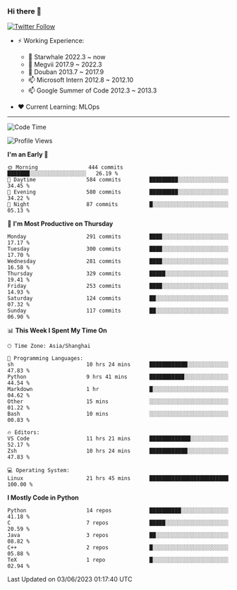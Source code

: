 ### Hi there 👋

[![Twitter Follow](https://img.shields.io/twitter/follow/tianweidut?style=social)](https://twitter.com/tianweidut)

- ⚡ Working Experience:
  - 🔭 Starwhale 2022.3 ~ now
  - 🌱 Megvii 2017.9 ~ 2022.3
  - 🌱 Douban 2013.7 ~ 2017.9
  - 📫 Microsoft Intern 2012.8 ~ 2012.10
  - 📫 Google Summer of Code 2012.3 ~ 2013.3

- ❤️ Current Learning: MLOps

---
<!--START_SECTION:waka-->
![Code Time](http://img.shields.io/badge/Code%20Time-4%2C125%20hrs%208%20mins-blue)

![Profile Views](http://img.shields.io/badge/Profile%20Views-0-blue)

**I'm an Early 🐤** 

```text
🌞 Morning                444 commits         ███████░░░░░░░░░░░░░░░░░░   26.19 % 
🌆 Daytime                584 commits         █████████░░░░░░░░░░░░░░░░   34.45 % 
🌃 Evening                580 commits         █████████░░░░░░░░░░░░░░░░   34.22 % 
🌙 Night                  87 commits          █░░░░░░░░░░░░░░░░░░░░░░░░   05.13 % 
```
📅 **I'm Most Productive on Thursday** 

```text
Monday                   291 commits         ████░░░░░░░░░░░░░░░░░░░░░   17.17 % 
Tuesday                  300 commits         ████░░░░░░░░░░░░░░░░░░░░░   17.70 % 
Wednesday                281 commits         ████░░░░░░░░░░░░░░░░░░░░░   16.58 % 
Thursday                 329 commits         █████░░░░░░░░░░░░░░░░░░░░   19.41 % 
Friday                   253 commits         ████░░░░░░░░░░░░░░░░░░░░░   14.93 % 
Saturday                 124 commits         ██░░░░░░░░░░░░░░░░░░░░░░░   07.32 % 
Sunday                   117 commits         ██░░░░░░░░░░░░░░░░░░░░░░░   06.90 % 
```


📊 **This Week I Spent My Time On** 

```text
🕑︎ Time Zone: Asia/Shanghai

💬 Programming Languages: 
sh                       10 hrs 24 mins      ████████████░░░░░░░░░░░░░   47.83 % 
Python                   9 hrs 41 mins       ███████████░░░░░░░░░░░░░░   44.54 % 
Markdown                 1 hr                █░░░░░░░░░░░░░░░░░░░░░░░░   04.62 % 
Other                    15 mins             ░░░░░░░░░░░░░░░░░░░░░░░░░   01.22 % 
Bash                     10 mins             ░░░░░░░░░░░░░░░░░░░░░░░░░   00.83 % 

🔥 Editors: 
VS Code                  11 hrs 21 mins      █████████████░░░░░░░░░░░░   52.17 % 
Zsh                      10 hrs 24 mins      ████████████░░░░░░░░░░░░░   47.83 % 

💻 Operating System: 
Linux                    21 hrs 45 mins      █████████████████████████   100.00 % 
```

**I Mostly Code in Python** 

```text
Python                   14 repos            ██████████░░░░░░░░░░░░░░░   41.18 % 
C                        7 repos             █████░░░░░░░░░░░░░░░░░░░░   20.59 % 
Java                     3 repos             ██░░░░░░░░░░░░░░░░░░░░░░░   08.82 % 
C++                      2 repos             █░░░░░░░░░░░░░░░░░░░░░░░░   05.88 % 
TeX                      1 repo              █░░░░░░░░░░░░░░░░░░░░░░░░   02.94 % 
```




 Last Updated on 03/06/2023 01:17:40 UTC
<!--END_SECTION:waka-->
